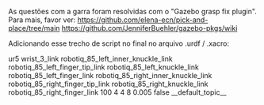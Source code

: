 As questões com a garra foram resolvidas com o "Gazebo grasp fix plugin". Para mais, favor ver:
https://github.com/elena-ecn/pick-and-place/tree/main
https://github.com/JenniferBuehler/gazebo-pkgs/wiki

Adicionando esse trecho de script no final no arquivo .urdf / .xacro:

<gazebo>
   <plugin name="gazebo_grasp_fix" filename="libgazebo_grasp_fix.so">
        <arm>
           <arm_name>ur5</arm_name>
           <palm_link> wrist_3_link  </palm_link>
           <gripper_link> robotiq_85_left_inner_knuckle_link </gripper_link>
           <gripper_link> robotiq_85_left_finger_tip_link </gripper_link>
           <gripper_link> robotiq_85_left_knuckle_link </gripper_link>
           <gripper_link> robotiq_85_left_finger_link </gripper_link>
           <gripper_link> robotiq_85_right_inner_knuckle_link </gripper_link>
           <gripper_link> robotiq_85_right_finger_tip_link </gripper_link>
           <gripper_link> robotiq_85_right_knuckle_link </gripper_link>
           <gripper_link> robotiq_85_right_finger_link </gripper_link>
        </arm>
       <forces_angle_tolerance>100</forces_angle_tolerance>
       <update_rate>4</update_rate>
       <grip_count_threshold>4</grip_count_threshold>
       <max_grip_count>8</max_grip_count>
       <release_tolerance>0.005</release_tolerance>
       <disable_collisions_on_attach>false</disable_collisions_on_attach>
       <contact_topic>__default_topic__</contact_topic>
    </plugin>
</gazebo>
